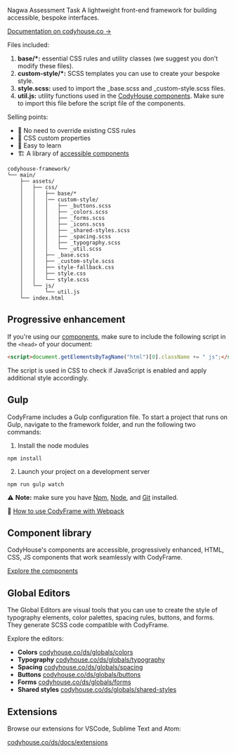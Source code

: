 Nagwa Assessment Task
A lightweight front-end framework for building accessible, bespoke interfaces.

[Documentation on codyhouse.co →](https://codyhouse.co/ds/get-started)

Files included:

1. **base/*:** essential CSS rules and utility classes (we suggest you don't modify these files).
2. **custom-style/*:** SCSS templates you can use to create your bespoke style.
3. **style.scss:** used to import the _base.scss and _custom-style.scss files.
4. **util.js:** utility functions used in the [CodyHouse components](https://codyhouse.co/ds/components). Make sure to import this file before the script file of the components.

Selling points:

- 🙌 No need to override existing CSS rules
- 🎨 CSS custom properties
- 📖 Easy to learn
- 🏗 A library of [accessible components](https://codyhouse.co/ds/components)

```text
codyhouse-framework/
└── main/
    ├── assets/
    │   ├── css/
    │   │   ├── base/*
    │   │   │── custom-style/
    │   │   │   ├── _buttons.scss
    │   │   │   ├── _colors.scss
    │   │   │   ├── _forms.scss
    │   │   │   ├── _icons.scss
    │   │   │   ├── _shared-styles.scss
    │   │   │   ├── _spacing.scss
    │   │   │   ├── _typography.scss
    │   │   │   └── _util.scss
    │   │   ├── _base.scss
    │   │   ├── _custom-style.scss
    │   │   ├── style-fallback.css
    │   │   ├── style.css
    │   │   └── style.scss
    │   └── js/
    │       └── util.js
    └── index.html
```

## Progressive enhancement
If you're using our [components](https://codyhouse.co/ds/components), make sure to include the following script in the `<head>` of your document:

```html
<script>document.getElementsByTagName("html")[0].className += " js";</script>
```

The script is used in CSS to check if JavaScript is enabled and apply additional style accordingly.

## Gulp
CodyFrame includes a Gulp configuration file. To start a project that runs on Gulp, navigate to the framework folder, and run the following two commands:

1) Install the node modules

```
npm install
```

2) Launch your project on a development server

```
npm run gulp watch
```

⚠️ **Note:** make sure you have [Npm](https://docs.npmjs.com/downloading-and-installing-node-js-and-npm), [Node](https://nodejs.org/en/download/), and [Git](https://git-scm.com/) installed.

📝 [How to use CodyFrame with Webpack](https://codyhouse.co/ds/docs/framework#webpack)

## Component library

CodyHouse's components are accessible, progressively enhanced, HTML, CSS, JS components that work seamlessly with CodyFrame.

[Explore the components](https://codyhouse.co/ds/components)

## Global Editors

The Global Editors are visual tools that you can use to create the style of typography elements, color palettes, spacing rules, buttons, and forms. They generate SCSS code compatible with CodyFrame.

Explore the editors:

- **Colors** [codyhouse.co/ds/globals/colors](https://codyhouse.co/ds/globals/colors)
- **Typography** [codyhouse.co/ds/globals/typography](https://codyhouse.co/ds/globals/typography)
- **Spacing** [codyhouse.co/ds/globals/spacing](https://codyhouse.co/ds/globals/spacing)
- **Buttons** [codyhouse.co/ds/globals/buttons](https://codyhouse.co/ds/globals/buttons)
- **Forms** [codyhouse.co/ds/globals/forms](https://codyhouse.co/ds/globals/forms)
- **Shared styles** [codyhouse.co/ds/globals/shared-styles](https://codyhouse.co/ds/globals/shared-styles)

## Extensions

Browse our extensions for VSCode, Sublime Text and Atom:

[codyhouse.co/ds/docs/extensions](https://codyhouse.co/ds/docs/extensions)